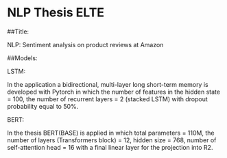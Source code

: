 # NLP Thesis ELTE

##Title:

NLP: Sentiment analysis on product reviews at Amazon

##Models: 

LSTM:

In the application a bidirectional, multi-layer long short-term memory is developed with Pytorch in which the number of features in the hidden state = 100, the number of recurrent layers = 2 (stacked LSTM) with dropout probability equal to 50%.

BERT:

In the thesis BERT(BASE) is applied in which total parameters = 110M, the number of layers (Transformers block) = 12, hidden size = 768, number of self-attention head = 16 with a final linear layer for the projection into R2.
